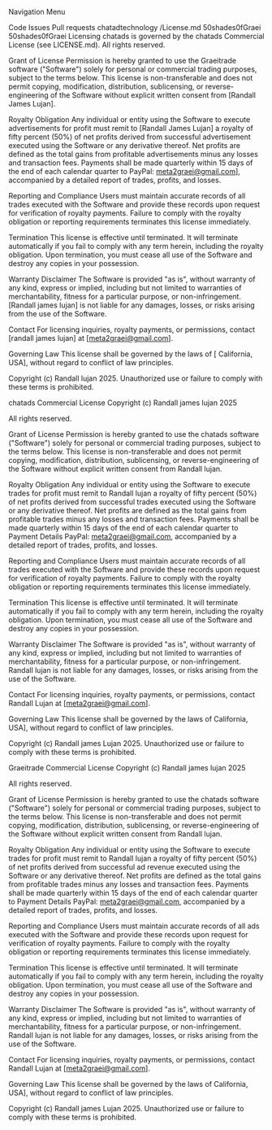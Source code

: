 
Navigation Menu

Code
Issues
Pull requests
chatadtechnology
/License.md
50shades0fGraei
50shades0fGraei
 Licensing chatads is governed by the chatads Commercial License (see LICENSE.md). All rights reserved.

Grant of License Permission is hereby granted to use the Graeitrade software ("Software") solely for personal or commercial trading purposes, subject to the terms below. This license is non-transferable and does not permit copying, modification, distribution, sublicensing, or reverse-engineering of the Software without explicit written consent from [Randall James Lujan].

Royalty Obligation Any individual or entity using the Software to execute advertisements for profit must remit to [Randall James Lujan] a royalty of fifty percent (50%) of net profits derived from successful advertisement executed using the Software or any derivative thereof. Net profits are defined as the total gains from profitable advertisements minus any losses and transaction fees. Payments shall be made quarterly within 15 days of the end of each calendar quarter to PayPal: meta2graei@gmail.com], accompanied by a detailed report of trades, profits, and losses.

Reporting and Compliance Users must maintain accurate records of all trades executed with the Software and provide these records upon request for verification of royalty payments. Failure to comply with the royalty obligation or reporting requirements terminates this license immediately.

Termination This license is effective until terminated. It will terminate automatically if you fail to comply with any term herein, including the royalty obligation. Upon termination, you must cease all use of the Software and destroy any copies in your possession.

Warranty Disclaimer The Software is provided "as is", without warranty of any kind, express or implied, including but not limited to warranties of merchantability, fitness for a particular purpose, or non-infringement. [Randall james lujan] is not liable for any damages, losses, or risks arising from the use of the Software.

Contact For licensing inquiries, royalty payments, or permissions, contact [randall james lujan] at [meta2graei@gmail.com].

Governing Law This license shall be governed by the laws of [ California, USA], without regard to conflict of law principles.

Copyright (c) Randall lujan 2025. Unauthorized use or failure to comply with these terms is prohibited.

chatads Commercial License Copyright (c) Randall james lujan 2025

All rights reserved.

Grant of License Permission is hereby granted to use the chatads software ("Software") solely for personal or commercial trading purposes, subject to the terms below. This license is non-transferable and does not permit copying, modification, distribution, sublicensing, or reverse-engineering of the Software without explicit written consent from Randall lujan.

Royalty Obligation Any individual or entity using the Software to execute trades for profit must remit to Randall lujan a royalty of fifty percent (50%) of net profits derived from successful trades executed using the Software or any derivative thereof. Net profits are defined as the total gains from profitable trades minus any losses and transaction fees. Payments shall be made quarterly within 15 days of the end of each calendar quarter to Payment Details PayPal: meta2graei@gmail.com, accompanied by a detailed report of trades, profits, and losses.

Reporting and Compliance Users must maintain accurate records of all trades executed with the Software and provide these records upon request for verification of royalty payments. Failure to comply with the royalty obligation or reporting requirements terminates this license immediately.

Termination This license is effective until terminated. It will terminate automatically if you fail to comply with any term herein, including the royalty obligation. Upon termination, you must cease all use of the Software and destroy any copies in your possession.

Warranty Disclaimer The Software is provided "as is", without warranty of any kind, express or implied, including but not limited to warranties of merchantability, fitness for a particular purpose, or non-infringement. Randall lujan is not liable for any damages, losses, or risks arising from the use of the Software.

Contact For licensing inquiries, royalty payments, or permissions, contact Randall Lujan at [meta2graei@gmail.com].

Governing Law This license shall be governed by the laws of California, USA], without regard to conflict of law principles.

Copyright (c) Randall james Lujan 2025. Unauthorized use or failure to comply with these terms is prohibited.

Graeitrade Commercial License Copyright (c) Randall james lujan 2025

All rights reserved.

Grant of License Permission is hereby granted to use the chatads software ("Software") solely for personal or commercial trading purposes, subject to the terms below. This license is non-transferable and does not permit copying, modification, distribution, sublicensing, or reverse-engineering of the Software without explicit written consent from Randall lujan.

Royalty Obligation Any individual or entity using the Software to execute trades for profit must remit to Randall lujan a royalty of fifty percent (50%) of net profits derived from successful ad revenue executed using the Software or any derivative thereof. Net profits are defined as the total gains from profitable trades minus any losses and transaction fees. Payments shall be made quarterly within 15 days of the end of each calendar quarter to Payment Details PayPal: meta2graei@gmail.com, accompanied by a detailed report of trades, profits, and losses.

Reporting and Compliance Users must maintain accurate records of all ads executed with the Software and provide these records upon request for verification of royalty payments. Failure to comply with the royalty obligation or reporting requirements terminates this license immediately.

Termination This license is effective until terminated. It will terminate automatically if you fail to comply with any term herein, including the royalty obligation. Upon termination, you must cease all use of the Software and destroy any copies in your possession.

Warranty Disclaimer The Software is provided "as is", without warranty of any kind, express or implied, including but not limited to warranties of merchantability, fitness for a particular purpose, or non-infringement. Randall lujan is not liable for any damages, losses, or risks arising from the use of the Software.

Contact For licensing inquiries, royalty payments, or permissions, contact Randall Lujan at [meta2graei@gmail.com].

Governing Law This license shall be governed by the laws of California, USA], without regard to conflict of law principles.

Copyright (c) Randall james Lujan 2025. Unauthorized use or failure to comply with these terms is prohibited.
